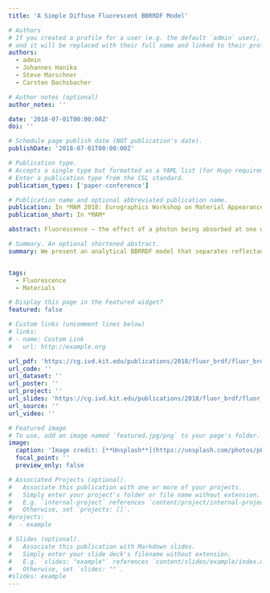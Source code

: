 ```yaml
---
title: 'A Simple Diffuse Fluorescent BBRRDF Model'

# Authors
# If you created a profile for a user (e.g. the default `admin` user), write the username (folder name) here
# and it will be replaced with their full name and linked to their profile.
authors:
  - admin
  - Johannes Hanika
  - Steve Marschner
  - Carsten Dachsbacher

# Author notes (optional)
author_notes: ''

date: '2018-07-01T00:00:00Z'
doi: ''

# Schedule page publish date (NOT publication's date).
publishDate: '2018-07-01T00:00:00Z'

# Publication type.
# Accepts a single type but formatted as a YAML list (for Hugo requirements).
# Enter a publication type from the CSL standard.
publication_types: ['paper-conference']

# Publication name and optional abbreviated publication name.
publication: In *MAM 2018: Eurographics Workshop on Material Appearance Modeling*
publication_short: In *MAM*

abstract: Fluorescence — the effect of a photon being absorbed at one wavelength and re-emitted at another — is present in many common materials such as clothes and paper. Yet there has been little research in rendering or modeling fluorescent surfaces. We discuss the design decisions leading to a simple model for a diffuse fluorescent BBRRDF (bispectral bidirectional reflection and reradiation distribution function). In contrast to reradiation matrix based models our model is continuous in wavelength space. It can be parameterized by artificially designed spectra as well as by many publicly available physical measurements. It combines fluorescence and non-fluorescent reflectance, as most real- world materials are not purely fluorescent but also reflect some light without changing its wavelength. With its simple parameterization the BBRRDF is intended as a starting point for any physically based spectral rendering system aiming to simulate fluorescence. To that end we show how to continuously sample both incident and exitant wavelengths from our BBRRDF which makes it suitable for bidirectional transport, and we discuss energy and photon conservation in the context of fluorescence. 

# Summary. An optional shortened abstract.
summary: We present an analytical BBRRDF model that separates reflectance and fluorescence into spectra.


tags:
  - Fluorescence
  - Materials

# Display this page in the Featured widget?
featured: false

# Custom links (uncomment lines below)
# links:
# - name: Custom Link
#   url: http://example.org

url_pdf: 'https://cg.ivd.kit.edu/publications/2018/fluor_brdf/fluor_brdf.pdf'
url_code: ''
url_dataset: ''
url_poster: ''
url_project: ''
url_slides: 'https://cg.ivd.kit.edu/publications/2018/fluor_brdf/fluor_brdf_slides.pdf'
url_source: ''
url_video: ''

# Featured image
# To use, add an image named `featured.jpg/png` to your page's folder.
image:
  caption: 'Image credit: [**Unsplash**](https://unsplash.com/photos/pLCdAaMFLTE)'
  focal_point: ''
  preview_only: false

# Associated Projects (optional).
#   Associate this publication with one or more of your projects.
#   Simply enter your project's folder or file name without extension.
#   E.g. `internal-project` references `content/project/internal-project/index.md`.
#   Otherwise, set `projects: []`.
#projects:
#  - example

# Slides (optional).
#   Associate this publication with Markdown slides.
#   Simply enter your slide deck's filename without extension.
#   E.g. `slides: "example"` references `content/slides/example/index.md`.
#   Otherwise, set `slides: ""`.
#slides: example
---
```

